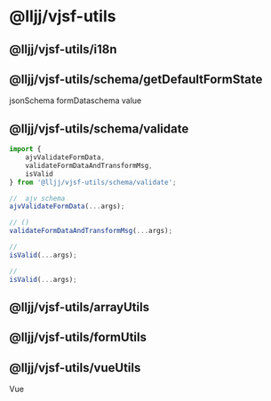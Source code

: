 # @lljj/vjsf-utils


## @lljj/vjsf-utils/i18n



## @lljj/vjsf-utils/schema/getDefaultFormState
 jsonSchema  formDataschema value

## @lljj/vjsf-utils/schema/validate

```js
import {
    ajvValidateFormData,
    validateFormDataAndTransformMsg,
    isValid
} from '@lljj/vjsf-utils/schema/validate';

//  ajv schema
ajvValidateFormData(...args);

// ()
validateFormDataAndTransformMsg(...args);

//
isValid(...args);

//
isValid(...args);
```

## @lljj/vjsf-utils/arrayUtils


## @lljj/vjsf-utils/formUtils


## @lljj/vjsf-utils/vueUtils
Vue
